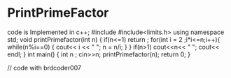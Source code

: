 # PrintPrimeFactor
 code is Implemented in c++;
      #include<iostream>
#include<limits.h>
using namespace std;
void printPrimefactor(int n)
{
    if(n<=1)
        return ;
    for(int i = 2 ;i*i<=n;i++){
        while(n%i==0)
        {
            cout<< i << "  ";
            n = n/i;
        }
    }
    if(n>1)
        cout<<n<< "  ";
    cout<< endl;
}
int main()
{
    int n ;
    cin>>n;
    printPrimefactor(n);
    return 0;
}

// code with brdcoder007
